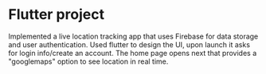 # Flutter project

Implemented a live location tracking app that uses Firebase for data storage and user authentication. Used flutter to design the UI, upon launch it asks for login info/create an
account. The home page opens next that provides a "googlemaps" option to see location in real time.
